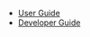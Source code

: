 * [User Guide](https://www.gitbook.io/book/88250/wide-user-guide)
* [Developer Guide](https://www.gitbook.io/book/88250/wide-dev-guide)
